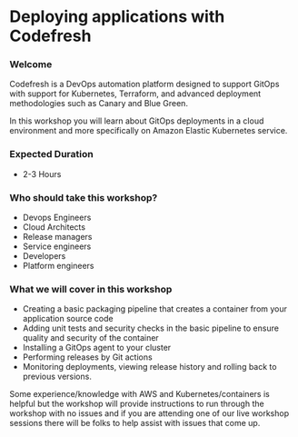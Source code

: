 # Deploying applications with Codefresh

### Welcome

Codefresh is a DevOps automation platform designed to support GitOps with support for Kubernetes, Terraform, and advanced deployment methodologies such as Canary and Blue Green.

In this workshop you will learn about GitOps deployments in a cloud environment
and more specifically on Amazon Elastic Kubernetes service.

### Expected Duration

 * 2-3 Hours

### Who should take this workshop?

* Devops Engineers
* Cloud Architects
* Release managers
* Service engineers
* Developers
* Platform engineers

### What we will cover in this workshop

* Creating a basic packaging pipeline that creates a container from your application source code
* Adding unit tests and security checks in the basic pipeline to ensure quality 
and security of the container
* Installing a GitOps agent to your cluster
* Performing releases by Git actions
* Monitoring deployments, viewing release history and rolling back to previous versions.

Some experience/knowledge with AWS and Kubernetes/containers is helpful but the workshop will provide instructions to run through the workshop with no issues and if you are attending one of our live workshop sessions there will be folks to help assist with issues that come up. 